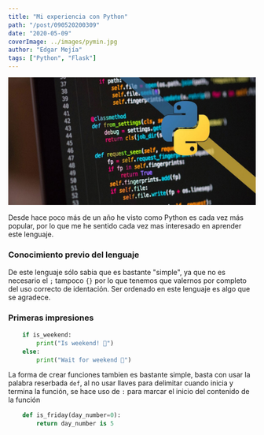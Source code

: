 ```yaml
---
title: "Mi experiencia con Python"
path: "/post/090520200309"
date: "2020-05-09"
coverImage: ../images/pymin.jpg
author: "Edgar Mejía"
tags: ["Python", "Flask"]
---
```


![🐍](../images/python.jpg)

Desde hace poco más de un año he visto como Python es cada vez más popular, por lo que me he sentido cada
vez mas interesado en aprender este lenguaje.

### Conocimiento previo del lenguaje
De este lenguaje sólo sabia que es bastante "simple", ya que no es necesario el `;` tampoco `{}` por lo que
tenemos que valernos por completo del uso correcto de identación. Ser ordenado en este lenguaje es algo que se agradece.

### Primeras impresiones

```python
    if is_weekend:
        print("Is weekend! 🍺")
    else:
        print("Wait for weekend 🥺")
```

La forma de crear funciones tambien es bastante simple, basta con usar la palabra reserbada `def`, al no usar llaves para delimitar cuando inicia y termina la función, se hace uso de `:` para marcar el inicio del contenido de la función

```python
    def is_friday(day_number=0):
        return day_number is 5
```

